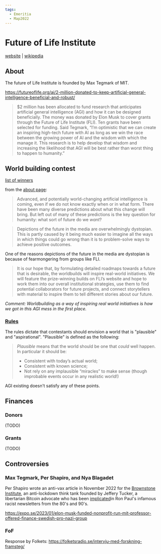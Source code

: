 ```yaml
---
tags:
  - Emeritia
  - Map2022
---
```

# Future of Life Institute

[website](https://futureoflife.org/) | [wikipedia](https://en.wikipedia.org/wiki/Future_of_Life_Institute)

## About

The future of Life Institute is founded by Max Tegmark of MIT.

https://futureoflife.org/ai/2-million-donated-to-keep-artificial-general-intelligence-beneficial-and-robust/

> $2 million has been allocated to fund research that anticipates artificial general intelligence (AGI) and how it can be designed beneficially. The money was donated by Elon Musk to cover grants through the Future of Life Institute (FLI). Ten grants have been selected for funding.
> Said Tegmark, “I’m optimistic that we can create an inspiring high-tech future with AI as long as we win the race between the growing power of AI and the wisdom with which the manage it. This research is to help develop that wisdom and increasing the likelihood that AGI will be best rather than worst thing to happen to humanity.”

## World building contest

[list of winners](https://worldbuild.ai/winners/)

from the [about page](https://worldbuild.ai/about/):

>Advanced, and potentially world-changing artificial intelligence is coming, even if we do not know exactly when or in what form. There have been many diverse predictions about what this change will bring. But left out of many of these predictions is the key question for humanity: what sort of future do we _want_?

>Depictions of the future in the media are overwhelmingly dystopian. This is partly caused by it being much easier to imagine all the ways in which things could go wrong than it is to problem-solve ways to achieve positive outcomes.

One of the reasons depictions of the future in the media are dystopian is because of fearmongering from groups like FLI.

>It is our hope that, by formulating detailed roadmaps towards a future that is desirable, the worldbuilds will inspire real-world initiatives. We will feature the prize-winning builds on FLI’s website and hope to work them into our overall institutional strategies, use them to find potential collaborators for future projects, and connect storytellers with material to inspire them to tell different stories about our future.

_Comment: Worldbuilding as a way of inspiring real world initiatives is how we got in this AGI mess in the first place._

### [Rules](https://worldbuild.ai/rules/)

The rules dictate that contestants should envision a world that is "plausible" and "aspirational". "Plausible" is defined as the following:

>_Plausible_ means that the world should be one that _could_ well happen. In particular it should be:
>
>- Consistent with today’s actual world;
>- Consistent with known science;
>- Not rely on any implausible “miracles” to make sense (though improbable events occur in any realistic world!)

AGI existing doesn't satisfy any of these points.

## Finances
### Donors

(TODO)


### Grants

(TODO)


## Controversies

### Max Tegmark, Per Shapiro, and Nya Blagadet

Per Shapiro wrote an anti-vax article in November 2022 for the [Brownstone Institute](https://brownstone.org/articles/solidarity-argument-vaccination-false/), an anti-lockdown think tank founded by Jeffery Tucker, a libertarian Bitcoin advocate who has been [implicated](https://www.economist.com/democracy-in-america/2008/01/11/the-rockwell-files)in Ron Paul's infamous racist newsletters from the 80's and 90's.

https://expo.se/2023/01/elon-musk-funded-nonprofit-run-mit-professor-offered-finance-swedish-pro-nazi-group

### FoF

Response by Folkets: https://folketsradio.se/intervju-med-forskning-framsteg/

